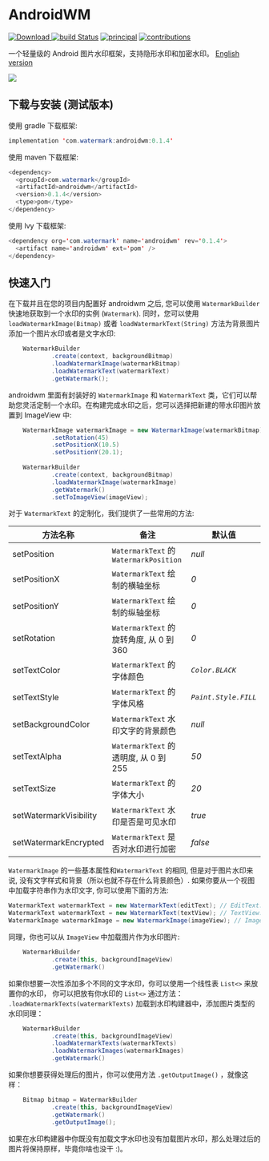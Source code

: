 # AndroidWM 
 [ ![Download](https://api.bintray.com/packages/galaxyrockets/AndroidWM/androidwm/images/download.svg) ](https://bintray.com/galaxyrockets/AndroidWM/androidwm/_latestVersion) [![build Status](https://travis-ci.org/GalaxyRockets/AndroidWM.svg?branch=master)](https://travis-ci.org/GalaxyRockets/AndroidWM) [![principal](https://img.shields.io/badge/principal-huangyz0918-yellow.svg)](https://github.com/huangyz0918) [![contributions](https://img.shields.io/badge/contributions-welcome-green.svg)](https://github.com/GalaxyRockets/AndroidWM)

一个轻量级的 Android 图片水印框架，支持隐形水印和加密水印。 [English version](./README.md)

![](https://i.loli.net/2018/09/01/5b8a5ab312d67.png)

## 下载与安装 (测试版本)

使用 gradle 下载框架:

```java
implementation 'com.watermark:androidwm:0.1.4'
```

使用 maven 下载框架:

```java
<dependency>
  <groupId>com.watermark</groupId>
  <artifactId>androidwm</artifactId>
  <version>0.1.4</version>
  <type>pom</type>
</dependency>
```

使用 lvy 下载框架:

```java
<dependency org='com.watermark' name='androidwm' rev='0.1.4'>
  <artifact name='androidwm' ext='pom' />
</dependency>
```

## 快速入门
在下载并且在您的项目内配置好 androidwm 之后, 您可以使用 `WatermarkBuilder` 快速地获取到一个水印的实例 (`Watermark`).
同时，您可以使用 `loadWatermarkImage(Bitmap)` 或者 `loadWatermarkText(String)` 方法为背景图片添加一个图片水印或者是文字水印:

```java
    WatermarkBuilder
            .create(context, backgroundBitmap)
            .loadWatermarkImage(watermarkBitmap)
            .loadWatermarkText(watermarkText)
            .getWatermark();
```

androidwm 里面有封装好的 `WatermarkImage` 和 `WatermarkText` 类，它们可以帮助您灵活定制一个水印。在构建完成水印之后，您可以选择把新建的带水印图片放置到 ImageView 中:

```java
    WatermarkImage watermarkImage = new WatermarkImage(watermarkBitmap)
            .setRotation(45)
            .setPositionX(10.5)
            .setPositionY(20.1);
            
    WatermarkBuilder
            .create(context, backgroundBitmap)
            .loadWatermarkImage(watermarkImage)
            .getWatermark()
            .setToImageView(imageView);
```

对于 `WatermarkText` 的定制化，我们提供了一些常用的方法:


|   __方法名称__  | __备注__ | __默认值__ |
| ------------- | ------------- | ------------- |
| setPosition  |    `WatermarkText` 的 `WatermarkPosition` | _null_ |
| setPositionX  |  `WatermarkText` 绘制的横轴坐标  | _0_  |
| setPositionY  |  `WatermarkText` 绘制的纵轴坐标 | _0_ |
| setRotation  |  `WatermarkText` 的旋转角度, 从 0 到 360 | _0_  |
| setTextColor   |   `WatermarkText` 的字体颜色 | _`Color.BLACK`_  |
| setTextStyle    |   `WatermarkText` 的字体风格 | _`Paint.Style.FILL`_  |
| setBackgroundColor   |  `WatermarkText` 水印文字的背景颜色 | _null_  |
| setTextAlpha   |   `WatermarkText` 的透明度, 从 0 到 255 | _50_  |
| setTextSize  |  `WatermarkText` 的字体大小 | _20_   |
| setWatermarkVisibility  |  `WatermarkText` 水印是否是可见水印 | _true_   |
| setWatermarkEncrypted  | `WatermarkText` 是否对水印进行加密| _false_   |

`WatermarkImage` 的一些基本属性和`WatermarkText` 的相同, 但是对于图片水印来说, 没有文字样式和背景（所以也就不存在什么背景颜色）. 如果你要从一个视图中加载字符串作为水印文字, 你可以使用下面的方法:

```java
WatermarkText watermarkText = new WatermarkText(editText); // EditText.
WatermarkText watermarkText = new WatermarkText(textView); // TextView.
WatermarkImage watermarkImage = new WatermarkImage(imageView); // ImageView.
```
同理，你也可以从 `ImageView` 中加载图片作为水印图片:

```java
    WatermarkBuilder
            .create(this, backgroundImageView)
            .getWatermark()

```

如果你想要一次性添加多个不同的文字水印，你可以使用一个线性表 `List<>` 来放置你的水印， 你可以把放有你水印的 `List<>` 通过方法： ` .loadWatermarkTexts(watermarkTexts)` 加载到水印构建器中，添加图片类型的水印同理：

```java
    WatermarkBuilder
            .create(this, backgroundImageView)
            .loadWatermarkTexts(watermarkTexts)
            .loadWatermarkImages(watermarkImages)
            .getWatermark()
```

如果你想要获得处理后的图片，你可以使用方法 `.getOutputImage()` ，就像这样：

```java
    Bitmap bitmap = WatermarkBuilder
            .create(this, backgroundImageView)
            .getWatermark()
            .getOutputImage();

```

如果在水印构建器中你既没有加载文字水印也没有加载图片水印，那么处理过后的图片将保持原样，毕竟你啥也没干 :)。

